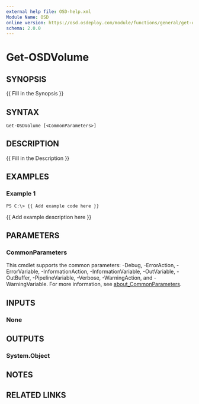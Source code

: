 ```yaml
---
external help file: OSD-help.xml
Module Name: OSD
online version: https://osd.osdeploy.com/module/functions/general/get-osdpower
schema: 2.0.0
---
```


# Get-OSDVolume

## SYNOPSIS
{{ Fill in the Synopsis }}

## SYNTAX

```
Get-OSDVolume [<CommonParameters>]
```

## DESCRIPTION
{{ Fill in the Description }}

## EXAMPLES

### Example 1
```
PS C:\> {{ Add example code here }}
```

{{ Add example description here }}

## PARAMETERS

### CommonParameters
This cmdlet supports the common parameters: -Debug, -ErrorAction, -ErrorVariable, -InformationAction, -InformationVariable, -OutVariable, -OutBuffer, -PipelineVariable, -Verbose, -WarningAction, and -WarningVariable. For more information, see [about_CommonParameters](http://go.microsoft.com/fwlink/?LinkID=113216).

## INPUTS

### None
## OUTPUTS

### System.Object
## NOTES

## RELATED LINKS
